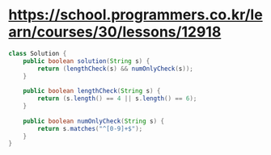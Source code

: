 # https://school.programmers.co.kr/learn/courses/30/lessons/12918
```java
class Solution {
    public boolean solution(String s) {
        return (lengthCheck(s) && numOnlyCheck(s));
    }
    
    public boolean lengthCheck(String s) {
        return (s.length() == 4 || s.length() == 6);
    }
    
    public boolean numOnlyCheck(String s) {
        return s.matches("^[0-9]+$");
    }    
}
```
